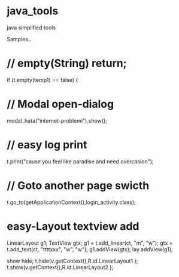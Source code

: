 # java_tools
java simplified tools

Samples..

# // empty(String) return;
if (t.empty(temp1) == false) {

# // Modal open-dialog
modal_hata("internet-problemi").show();

# // easy log print
t.print("cause you feel like paradise and need overcasion");

# // Goto another page swicth
t.go_to(getApplicationContext(),login_activity.class);


# easy-Layout textview add
   LinearLayout g1;
   TextView gtx;
   g1 = t.add_linear(ct, "m", "w");
   gtx = t.add_text(ct, "ttttxxx", "w", "w");
   g1.addView(gtx);
   lay.addView(g1);
   
   
 show hide;
   t.hide(v.getContext(),R.id.LinearLayout1 );
   t.show(v.getContext(),R.id.LinearLayout2 );
